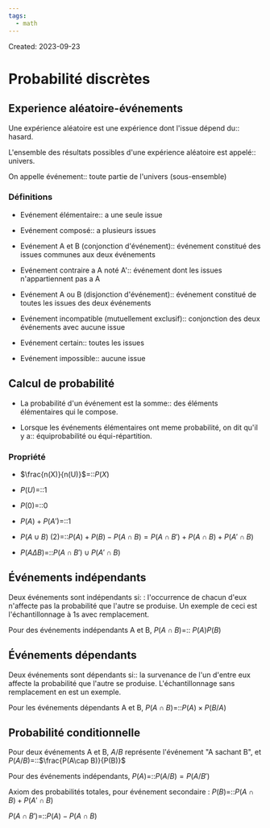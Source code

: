 ```yaml
---
tags:
  - math
---
```

Created: 2023-09-23

# Probabilité discrètes
## Experience aléatoire-événements
Une expérience aléatoire est une expérience dont l'issue dépend du:: hasard.
<!--SR:!2024-03-31,130,290-->
L'ensemble des résultats possibles d'une expérience aléatoire est appelé:: univers.
<!--SR:!2024-05-15,144,250-->
On appelle événement:: toute partie de l'univers (sous-ensemble)
<!--SR:!2024-03-22,57,190-->

### Définitions
- Evénement élémentaire:: a une seule issue
<!--SR:!2024-06-08,157,250-->
- Evénement composé:: a plusieurs issues
<!--SR:!2024-02-27,102,270-->
- Evénement A et B (conjonction d'événement):: événement constitué des issues communes aux deux événements
<!--SR:!2024-06-29,172,250-->
- Evénement contraire a A noté A':: événement dont les issues n'appartiennent pas a A
<!--SR:!2024-06-05,157,250-->
- Evénement A ou B (disjonction d'événement):: événement constitué de toutes les issues des deux événements
<!--SR:!2024-04-20,129,250-->
- Evénement incompatible (mutuellement exclusif):: conjonction des deux événements avec aucune issue
<!--SR:!2024-07-04,174,250-->
- Evénement certain:: toutes les issues
<!--SR:!2024-03-26,112,250-->
- Evénement impossible:: aucune issue
<!--SR:!2024-02-11,91,270-->

## Calcul de probabilité
- La probabilité d'un événement est la somme:: des éléments élémentaires qui le compose.
<!--SR:!2024-03-15,82,230-->
- Lorsque les événements élémentaires ont meme probabilité, on dit qu'il y a:: équiprobabilité ou équi-répartition.
<!--SR:!2024-05-08,139,250-->

### Propriété
- $\frac{n(X)}{n(U)}$=::$P(X)$
<!--SR:!2024-06-17,139,250-->
- $P(U)$=::1
<!--SR:!2024-05-07,139,250-->
- $P(0)$=::0
<!--SR:!2024-03-01,104,270-->
- $P(A)+P(A')$=::1
<!--SR:!2024-05-14,142,250-->
- $P(A\cup B)$ (2)=::$P(A)+P(B)-P(A\cap B)=P(A\cap B')+P(A\cap B)+P(A'\cap B)$
<!--SR:!2024-04-05,77,210-->
- $P(A\Delta B)$=::$P(A\cap B')\cup P(A'\cap B)$
<!--SR:!2024-02-04,59,250-->

## Événements indépendants
Deux événements sont indépendants si: : l'occurrence de chacun d'eux n'affecte pas la probabilité que l'autre se produise. Un exemple de ceci est l'échantillonnage à 1s avec remplacement.

Pour des événements indépendants A et B, $P(A\cap B)$=:: $P(A)P(B)$
<!--SR:!2024-06-23,163,252-->

## Événements dépendants
Deux événements sont dépendants si:: la survenance de l'un d'entre eux affecte la probabilité que l'autre se produise. L'échantillonnage sans remplacement en est un exemple.
<!--SR:!2024-07-08,173,252-->

Pour les événements dépendants A et B, $P(A\cap B)$=::$P(A)\times P(B/A)$
<!--SR:!2024-03-01,89,232-->

## Probabilité conditionnelle
Pour deux événements A et B, $A/B$ représente l'événement "A sachant B", et $P(A/B)$=::$\frac{P(A\cap B)}{P(B)}$
<!--SR:!2024-02-11,31,232-->

Pour des événements indépendants, $P(A)$=::$P(A/B)=P(A/B')$
<!--SR:!2024-02-11,33,232-->

Axiom des probabilités totales, pour événement secondaire : $P(B)$=::$P(A\cap B)+P(A'\cap B)$
<!--SR:!2024-02-02,29,232-->

$P(A\cap B')$=::$P(A)-P(A\cap B)$
<!--SR:!2024-02-29,32,211-->

